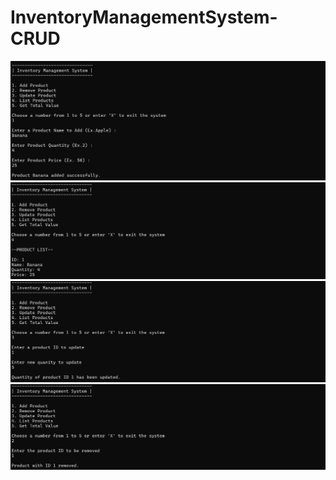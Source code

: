 # InventoryManagementSystem-CRUD

<html>
 <head>
 </head>
  <body>
    <img src="InventoryManagementSystem/ims.png" alt="Pills Image">
    <img src="InventoryManagementSystem/ims2.png" alt="Pills Image">
    <img src="InventoryManagementSystem/ims_3.png" alt="Pills Image">
    <img src="InventoryManagementSystem/ims4.png" alt="Pills Image">
  </body>
</html>

